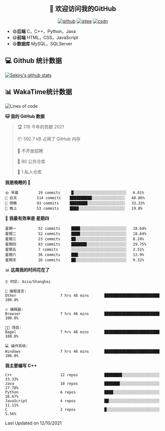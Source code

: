 <h2 align="center">👋 欢迎访问我的GitHub</h2>
<p align="center">
  <a href="https://666wxy666.github.io/"><img src="https://img.shields.io/badge/GitHub-24292e" alt="github"></a>
  <a href="https://gitee.com/wxy_666"><img src="https://img.shields.io/badge/Gitee-fe7300" alt="gitee"></a>
  <a href="https://blog.csdn.net/WXY_666"><img src="https://img.shields.io/badge/CSDN-cf000e" alt="csdn"></a>
</p>

- 😄**后端** C，C++，Python，Java
- 😃**前端** HTML，CSS，JavaScript
- 😆**数据库** MySQL，SQLServer

## 💻 Github 统计数据
[![Sekiro's github stats](https://github-readme-stats.vercel.app/api?username=666WXY666)](https://666wxy666.github.io/)

## 📊 WakaTime统计数据

<!--START_SECTION:waka-->
![Lines of code](https://img.shields.io/badge/%E4%BB%8E%E3%80%8C%E4%BD%A0%E5%A5%BD%E4%B8%96%E7%95%8C%E3%80%8D%E6%88%91%E5%B7%B2%E7%BB%8F%E5%86%99%E4%BA%86-517666%20%E8%A1%8C%E4%BB%A3%E7%A0%81-blue)

**🐱 我的 GitHub 数据** 

> 🏆 178 今年的贡献 2021
 > 
> 📦 592.7 kB 占用了 GitHub 内存 
 > 
> 🚫 不开放招聘
 > 
> 📜 80 公共仓库 
 > 
> 🔑 1 私人仓库 
 > 
**我是晚睡的 🦉** 

```text
🌞 早晨         19 commits     █░░░░░░░░░░░░░░░░░░░░░░░░   6.81% 
🌆 白天         114 commits    ██████████░░░░░░░░░░░░░░░   40.86% 
🌃 傍晚         93 commits     ████████░░░░░░░░░░░░░░░░░   33.33% 
🌙 晚上         53 commits     ████░░░░░░░░░░░░░░░░░░░░░   19.0%

```
📅 **我最有效率是 星期四** 

```text
星期一          52 commits     ████░░░░░░░░░░░░░░░░░░░░░   18.64% 
星期二          52 commits     ████░░░░░░░░░░░░░░░░░░░░░   18.64% 
星期三          23 commits     ██░░░░░░░░░░░░░░░░░░░░░░░   8.24% 
星期四          83 commits     ███████░░░░░░░░░░░░░░░░░░   29.75% 
星期五          7 commits      ░░░░░░░░░░░░░░░░░░░░░░░░░   2.51% 
星期六          36 commits     ███░░░░░░░░░░░░░░░░░░░░░░   12.9% 
星期天          26 commits     ██░░░░░░░░░░░░░░░░░░░░░░░   9.32%

```


📊 **这周我的时间花在了** 

```text
⌚︎ 时区: Asia/Shanghai

💬 编程语言: 
Other                    7 hrs 46 mins       █████████████████████████   100.0%

🔥 编辑器: 
Browser                  7 hrs 46 mins       █████████████████████████   100.0%

🐱‍💻 项目: 
Bagel                    7 hrs 46 mins       █████████████████████████   100.0%

💻 操作系统: 
Windows                  7 hrs 46 mins       █████████████████████████   100.0%

```

**我主要编写 C++** 

```text
C++                      12 repos            ████████░░░░░░░░░░░░░░░░░   33.33% 
Java                     10 repos            ███████░░░░░░░░░░░░░░░░░░   27.78% 
Python                   6 repos             ████░░░░░░░░░░░░░░░░░░░░░   16.67% 
JavaScript               4 repos             ██░░░░░░░░░░░░░░░░░░░░░░░   11.11% 
C                        2 repos             █░░░░░░░░░░░░░░░░░░░░░░░░   5.56%

```



 Last Updated on 12/10/2021
<!--END_SECTION:waka-->

<!--
**666WXY666/666WXY666** is a ✨ _special_ ✨ repository because its `README.md` (this file) appears on your GitHub profile.

Here are some ideas to get you started:

- 🔭 I’m currently working on ...
- 🌱 I’m currently learning ...
- 👯 I’m looking to collaborate on ...
- 🤔 I’m looking for help with ...
- 💬 Ask me about ...
- 📫 How to reach me: ...
- 😄 Pronouns: ...
- ⚡ Fun fact: ...
-->
